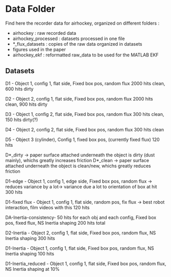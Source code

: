 # Data Folder

Find here the recorder data for airhockey, organized on different folders :

- airhockey : raw recorded data
- airhockey_processed : datasets processed in one file
- *_flux_datasets : copies of the raw data organized in datasets
- figures used in the paper
- airhockey_ekf : reformatted raw_data to be used for the MATLAB EKF



## Datasets

D1 - Object 1, config 1, flat side, Fixed box pos, random flux
2000 hits clean, 600 hits dirty

D2 -  Object 2, config 1, flat side, Fixed box pos, random flux
2000 hits clean, 900 hits dirty

D3 -  Object 1, config 2, flat side, Fixed box pos, random flux
300 hits clean, 150 hits dirty(?)

D4 -  Object 2, config 2, flat side, Fixed box pos, random flux
300 hits clean

D5 - Object 3 (cylinder), Config 1, fixed box pos, (currently fixed flux)
120 hits


D*_dirty -> paper surface attached underneath the object is dirty (dust mainly), whichs greatly increases friction
D*_clean -> paper surface attached underneath the object is clean/new, whichs greatly reduces friction


D1-edge - Object 1, config 1, edge side, Fixed box pos, random flux 
	-> reduces variance by a lot-> variance due a lot to orientation of box at hit
300 hits

D1-fixed flux - Object 1, config 1, flat side, random pos, fix flux
-> best robot interaction, film videos with this 
120 hits

DA-Inertia-consistency- 50 hits for each obj and each config, Fixed box pos, fixed flux, NS Inertia shaping
200 hits total

D2-Inertia - Object 2, config 1, flat side, Fixed box pos, random flux, NS Inertia shaping
300 hits

D1-Inertia - Object 1, config 1, flat side, Fixed box pos, random flux, NS Inertia shaping
100 hits

D1-Inertia_reduced - Object 1, config 1, flat side, Fixed box pos, random flux, NS Inertia shaping at 10%
